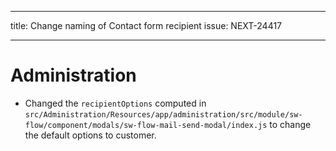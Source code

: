 ---
title: Change naming of Contact form recipient
issue: NEXT-24417
___
# Administration
* Changed the `recipientOptions` computed in `src/Administration/Resources/app/administration/src/module/sw-flow/component/modals/sw-flow-mail-send-modal/index.js` to change the default options to customer.
